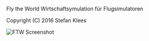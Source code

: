 Fly the World Wirtschaftsymulation für Flugsimulatoren

Copyright (C) 2016 Stefan Klees

<img src="http://street68.de/images/dev/ftw-github.jpg" alt="FTW Screenshot"> 
